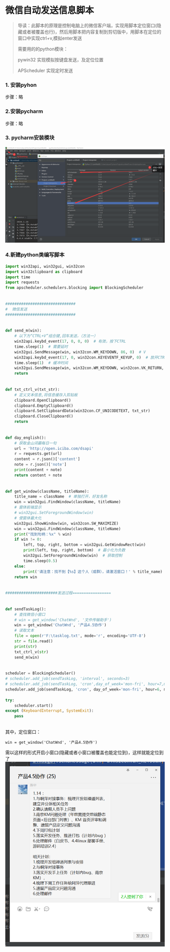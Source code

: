 # 微信自动发送信息脚本

> 导读：此脚本的原理是控制电脑上的微信客户端，实现用脚本定位窗口(隐藏或者被覆盖也行)，然后用脚本把内容复制到剪切版中，用脚本在定位的窗口中实现ctrl+v,模拟enter发送
>
> 需要用的的python模块：
>
> pywin32 实现模拟按键盘发送，及定位位置
>
> APScheduler 实现定时发送

### 1. 安装pyhon

步骤：略

### 2.安装pycharm

步骤：略

### 3. pycharm安装模块

![](https://raw.githubusercontent.com/sky5cai/picGoPic/master/img/20200117142030.png)

### 4.新建python类编写脚本

```python
import win32api, win32gui, win32con
import win32clipboard as clipboard
import time
import requests
from apscheduler.schedulers.blocking import BlockingScheduler


###############################
#  微信发送
###############################


def send_m(win):
    # 以下为“CTRL+V”组合键,回车发送，（方法一）
    win32api.keybd_event(17, 0, 0, 0)  # 有效，按下CTRL
    time.sleep(1)  # 需要延时
    win32gui.SendMessage(win, win32con.WM_KEYDOWN, 86, 0)  # V
    win32api.keybd_event(17, 0, win32con.KEYEVENTF_KEYUP, 0)  # 放开CTRL
    time.sleep(1)  # 缓冲时间
    win32gui.SendMessage(win, win32con.WM_KEYDOWN, win32con.VK_RETURN, 0)  # 回车发送
    return


def txt_ctrl_v(txt_str):
    # 定义文本信息,将信息缓存入剪贴板
    clipboard.OpenClipboard()
    clipboard.EmptyClipboard()
    clipboard.SetClipboardData(win32con.CF_UNICODETEXT, txt_str)
    clipboard.CloseClipboard()
    return


def day_english():
    # 获取金山词霸每日一句
    url = 'http://open.iciba.com/dsapi'
    r = requests.get(url)
    content = r.json()['content']
    note = r.json()['note']
    print(content + note)
    return content + note


def get_window(className, titleName):
    title_name = className  # 单独打开，好友名称
    win = win32gui.FindWindow(className, titleName)
    # 窗体前端显示
    # win32gui.SetForegroundWindow(win)
    # 使窗体最大化
    win32gui.ShowWindow(win, win32con.SW_MAXIMIZE)
    win = win32gui.FindWindow(className, titleName)
    print("找到句柄：%x" % win)
    if win != 0:
        left, top, right, bottom = win32gui.GetWindowRect(win)
        print(left, top, right, bottom)  # 最小化为负数
        win32gui.SetForegroundWindow(win)  # 获取控制
        time.sleep(0.5)
    else:
        print('请注意：找不到【%s】这个人（或群），请激活窗口！' % title_name)
    return win


#######################发送过程=================


def sendTaskLog():
    # 查找微信小窗口
    # win = get_window('ChatWnd', '文件传输助手')
    win = get_window('ChatWnd', '产品4.5协作')
    # 读取文本
    file = open(r'F:\tasklog.txt', mode='r', encoding='UTF-8')
    str = file.read()
    print(str)
    txt_ctrl_v(str)
    send_m(win)


scheduler = BlockingScheduler()
# scheduler.add_job(sendTaskLog, 'interval', seconds=3)
# scheduler.add_job(sendTaskLog, 'cron',day_of_week='mon-fri', hour=7,minute=31,second='10',misfire_grace_time=30)
scheduler.add_job(sendTaskLog, 'cron', day_of_week='mon-fri', hour=6, minute=55, second='10', misfire_grace_time=30)

try:
    scheduler.start()
except (KeyboardInterrupt, SystemExit):
    pass



```

其中，定位窗口：

```
win = get_window('ChatWnd', '产品4.5协作')
```

需以这样的形式开启小窗口(隐藏或者小窗口被覆盖也能定位到)，这样就能定位到了
![](https://raw.githubusercontent.com/sky5cai/picGoPic/master/img/20200117142404.png)